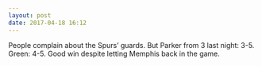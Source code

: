 ```yaml
---
layout: post
date: 2017-04-18 16:12
---
```

People complain about the Spurs’ guards. But Parker from 3 last night: 3-5. Green: 4-5. Good win despite letting Memphis back in the game.
